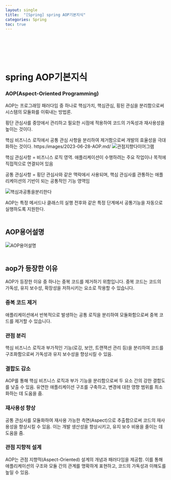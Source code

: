 ```yaml
---
layout: single
title:  "[Spring] spring AOP기본지식"
categories: Spring
toc: true
---
```

<br><br>
  <br><br>
  
# spring AOP기본지식 #

<h3> AOP(Aspect-Oriented Programming)</h3>

AOP는 프로그래밍 패러다임 중 하나로 핵심가치, 핵심관심, 횡된 관심을 분리함으로써 시스템의 모듈화를 이뤄내는 방법론.

횡단 관심사를 중앙에서 관리하고 필요한 시점에 적용하여 코드의 가독성과 재사용성을 높이는 것이다.

핵심 비즈니스 로직에서 공통 관심 사항을 분리하여 제거함으로써 개발의 효율성을 극대화하는 것이다.
https:/images/2023-06-28-AOP.md/
![관점지향다이어그램](https:/images/2023-06-28-AOP.md/관점지향다이어그램.png)

핵심 관심사항 = 비즈니스 로직 영역. 애플리케이션이 수행하려는 주요 작업이나 목적에 직접적으로 연결되어 있음

공통 관심사항 = 횡단 관심사와 같은 맥락에서 사용되며, 핵심 관심사를 관통하는 애플리케이션의 기반이 되는 공통적인 기능 영역임


![핵심과공통을분리한다](https:/images/2023-06-28-AOP.md/핵심과공통을분리한다.png)

AOP는 특정 메서드나 클래스의 실행 전후와 같은 특정 단계에서 공통기능을 자동으로 실행하도록 지원한다.
<br><br>


## AOP용어설명 ##

![AOP용어설명](https:/images/2023-06-28-AOP.md/AOP용어설명.png)
<br><br>


## aop가 등장한 이유 ##

AOP가 등장한 이유 중 하나는 중복 코드를 제거하기 위함입니다. 중복 코드는 코드의 가독성, 유지 보수성, 확장성을 저하시키는 요소로 작용할 수 있습니다.
<br>

### 중복 코드 제거 ###

애플리케이션에서 반복적으로 발생하는 공통 로직을 분리하여 모듈화함으로써 중복 코드를 제거할 수 있습니다.
<br>

### 관점 분리 ###

핵심 비즈니스 로직과 부가적인 기능(로깅, 보안, 트랜잭션 관리 등)을 분리하여 코드를 구조화함으로써 가독성과 유지 보수성을 향상시킬 수 있음.
<br>

### 결합도 감소 ###

AOP를 통해 핵심 비즈니스 로직과 부가 기능을 분리함으로써 두 요소 간의 강한 결합도를 낮출 수 있음. 유연한 애플리케이션 구조를 구축하고, 변경에 대한 영향 범위를 최소화하는 데 도움을 줌.
<br>

### 재사용성 향상 ###

공통 관심사를 모듈화하여 재사용 가능한 측면(Aspect)으로 추출함으로써 코드의 재사용성을 향상시킬 수 있음. 이는 개발 생산성을 향상시키고, 유지 보수 비용을 줄이는 데 도움을 줌.
<br>

### 관점 지향적 설계 ### 

AOP는 관점 지향적(Aspect-Oriented) 설계의 개념과 패러다임을 제공함. 이를 통해 애플리케이션의 구조와 모듈 간의 관계를 명확하게 표현하고, 코드의 가독성과 이해도를 높일 수 있음.
<br>

